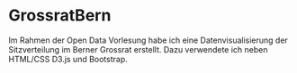 # GrossratBern
Im Rahmen der Open Data Vorlesung habe ich eine Datenvisualisierung der Sitzverteilung im Berner Grossrat erstellt. Dazu verwendete ich neben HTML/CSS D3.js und Bootstrap.
